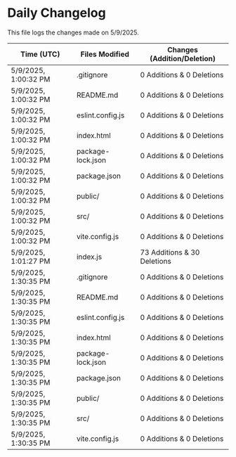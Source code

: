 # Daily Changelog

This file logs the changes made on 5/9/2025.

| Time (UTC)             | Files Modified                    | Changes (Addition/Deletion) |
|------------------------|-----------------------------------|-----------------------------|
| 5/9/2025, 1:00:32 PM | .gitignore | 0 Additions & 0 Deletions |
| 5/9/2025, 1:00:32 PM | README.md | 0 Additions & 0 Deletions |
| 5/9/2025, 1:00:32 PM | eslint.config.js | 0 Additions & 0 Deletions |
| 5/9/2025, 1:00:32 PM | index.html | 0 Additions & 0 Deletions |
| 5/9/2025, 1:00:32 PM | package-lock.json | 0 Additions & 0 Deletions |
| 5/9/2025, 1:00:32 PM | package.json | 0 Additions & 0 Deletions |
| 5/9/2025, 1:00:32 PM | public/ | 0 Additions & 0 Deletions |
| 5/9/2025, 1:00:32 PM | src/ | 0 Additions & 0 Deletions |
| 5/9/2025, 1:00:32 PM | vite.config.js | 0 Additions & 0 Deletions |
| 5/9/2025, 1:01:27 PM | index.js | 73 Additions & 30 Deletions|
| 5/9/2025, 1:30:35 PM | .gitignore | 0 Additions & 0 Deletions|
| 5/9/2025, 1:30:35 PM | README.md | 0 Additions & 0 Deletions|
| 5/9/2025, 1:30:35 PM | eslint.config.js | 0 Additions & 0 Deletions|
| 5/9/2025, 1:30:35 PM | index.html | 0 Additions & 0 Deletions|
| 5/9/2025, 1:30:35 PM | package-lock.json | 0 Additions & 0 Deletions|
| 5/9/2025, 1:30:35 PM | package.json | 0 Additions & 0 Deletions|
| 5/9/2025, 1:30:35 PM | public/ | 0 Additions & 0 Deletions|
| 5/9/2025, 1:30:35 PM | src/ | 0 Additions & 0 Deletions|
| 5/9/2025, 1:30:35 PM | vite.config.js | 0 Additions & 0 Deletions|
